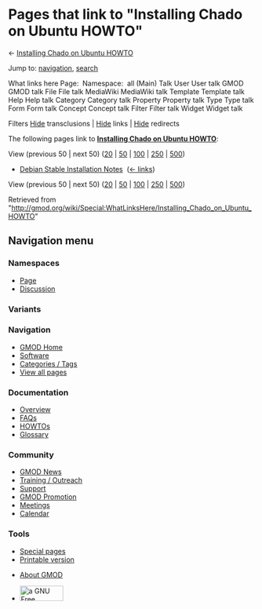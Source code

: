 <div id="mw-page-base" class="noprint">

</div>

<div id="mw-head-base" class="noprint">

</div>

<div id="content" class="mw-body" role="main">

<span id="top"></span>

<div id="mw-js-message" style="display:none;">

</div>



# <span dir="auto">Pages that link to "Installing Chado on Ubuntu HOWTO"</span>

<div id="bodyContent">

<div id="contentSub">

← [Installing Chado on Ubuntu
HOWTO](/wiki/Installing_Chado_on_Ubuntu_HOWTO "Installing Chado on Ubuntu HOWTO")

</div>

<div id="jump-to-nav" class="mw-jump">

Jump to: [navigation](#mw-navigation), [search](#p-search)

</div>

<div id="mw-content-text">

What links here Page:  Namespace:  all (Main) Talk User User talk GMOD
GMOD talk File File talk MediaWiki MediaWiki talk Template Template talk
Help Help talk Category Category talk Property Property talk Type Type
talk Form Form talk Concept Concept talk Filter Filter talk Widget
Widget talk

Filters
[Hide](/mediawiki/index.php?title=Special:WhatLinksHere/Installing_Chado_on_Ubuntu_HOWTO&hidetrans=1 "Special:WhatLinksHere/Installing Chado on Ubuntu HOWTO")
transclusions \|
[Hide](/mediawiki/index.php?title=Special:WhatLinksHere/Installing_Chado_on_Ubuntu_HOWTO&hidelinks=1 "Special:WhatLinksHere/Installing Chado on Ubuntu HOWTO")
links \|
[Hide](/mediawiki/index.php?title=Special:WhatLinksHere/Installing_Chado_on_Ubuntu_HOWTO&hideredirs=1 "Special:WhatLinksHere/Installing Chado on Ubuntu HOWTO")
redirects

The following pages link to **[Installing Chado on Ubuntu
HOWTO](/wiki/Installing_Chado_on_Ubuntu_HOWTO "Installing Chado on Ubuntu HOWTO")**:

View (previous 50 \| next 50)
([20](/mediawiki/index.php?title=Special:WhatLinksHere/Installing_Chado_on_Ubuntu_HOWTO&limit=20 "Special:WhatLinksHere/Installing Chado on Ubuntu HOWTO")
\|
[50](/mediawiki/index.php?title=Special:WhatLinksHere/Installing_Chado_on_Ubuntu_HOWTO&limit=50 "Special:WhatLinksHere/Installing Chado on Ubuntu HOWTO")
\|
[100](/mediawiki/index.php?title=Special:WhatLinksHere/Installing_Chado_on_Ubuntu_HOWTO&limit=100 "Special:WhatLinksHere/Installing Chado on Ubuntu HOWTO")
\|
[250](/mediawiki/index.php?title=Special:WhatLinksHere/Installing_Chado_on_Ubuntu_HOWTO&limit=250 "Special:WhatLinksHere/Installing Chado on Ubuntu HOWTO")
\|
[500](/mediawiki/index.php?title=Special:WhatLinksHere/Installing_Chado_on_Ubuntu_HOWTO&limit=500 "Special:WhatLinksHere/Installing Chado on Ubuntu HOWTO"))

- [Debian Stable Installation
  Notes](/wiki/Debian_Stable_Installation_Notes "Debian Stable Installation Notes")
  ‎ <span class="mw-whatlinkshere-tools">([←
  links](/mediawiki/index.php?title=Special:WhatLinksHere&target=Debian+Stable+Installation+Notes "Special:WhatLinksHere"))</span>

View (previous 50 \| next 50)
([20](/mediawiki/index.php?title=Special:WhatLinksHere/Installing_Chado_on_Ubuntu_HOWTO&limit=20 "Special:WhatLinksHere/Installing Chado on Ubuntu HOWTO")
\|
[50](/mediawiki/index.php?title=Special:WhatLinksHere/Installing_Chado_on_Ubuntu_HOWTO&limit=50 "Special:WhatLinksHere/Installing Chado on Ubuntu HOWTO")
\|
[100](/mediawiki/index.php?title=Special:WhatLinksHere/Installing_Chado_on_Ubuntu_HOWTO&limit=100 "Special:WhatLinksHere/Installing Chado on Ubuntu HOWTO")
\|
[250](/mediawiki/index.php?title=Special:WhatLinksHere/Installing_Chado_on_Ubuntu_HOWTO&limit=250 "Special:WhatLinksHere/Installing Chado on Ubuntu HOWTO")
\|
[500](/mediawiki/index.php?title=Special:WhatLinksHere/Installing_Chado_on_Ubuntu_HOWTO&limit=500 "Special:WhatLinksHere/Installing Chado on Ubuntu HOWTO"))

</div>

<div class="printfooter">

Retrieved from
"<http://gmod.org/wiki/Special:WhatLinksHere/Installing_Chado_on_Ubuntu_HOWTO>"

</div>

<div id="catlinks" class="catlinks catlinks-allhidden">

</div>

<div class="visualClear">

</div>

</div>

</div>

<div id="mw-navigation">

## Navigation menu

<div id="mw-head">



<div id="left-navigation">

<div id="p-namespaces" class="vectorTabs" role="navigation"
aria-labelledby="p-namespaces-label">

### Namespaces

- <span id="ca-nstab-main"><a href="/wiki/Installing_Chado_on_Ubuntu_HOWTO" accesskey="c"
  title="View the content page [c]">Page</a></span>
- <span id="ca-talk"><a
  href="/mediawiki/index.php?title=Talk:Installing_Chado_on_Ubuntu_HOWTO&amp;action=edit&amp;redlink=1"
  accesskey="t"
  title="Discussion about the content page [t]">Discussion</a></span>

</div>

<div id="p-variants" class="vectorMenu emptyPortlet" role="navigation"
aria-labelledby="p-variants-label">

### 

### Variants[](#)

<div class="menu">

</div>

</div>

</div>

<div id="right-navigation">





</div>



</div>

</div>

</div>

<div id="mw-panel">

<div id="p-logo" role="banner">

<a href="/wiki/Main_Page"
style="background-image: url(http://gmod.org/images/GMOD-cogs.png);"
title="Visit the main page"></a>

</div>

<div id="p-Navigation" class="portal" role="navigation"
aria-labelledby="p-Navigation-label">

### Navigation

<div class="body">

- <span id="n-GMOD-Home">[GMOD Home](/wiki/Main_Page)</span>
- <span id="n-Software">[Software](/wiki/GMOD_Components)</span>
- <span id="n-Categories-.2F-Tags">[Categories /
  Tags](/wiki/Categories)</span>
- <span id="n-View-all-pages">[View all
  pages](/wiki/Special:AllPages)</span>

</div>

</div>

<div id="p-Documentation" class="portal" role="navigation"
aria-labelledby="p-Documentation-label">

### Documentation

<div class="body">

- <span id="n-Overview">[Overview](/wiki/Overview)</span>
- <span id="n-FAQs">[FAQs](/wiki/Category:FAQ)</span>
- <span id="n-HOWTOs">[HOWTOs](/wiki/Category:HOWTO)</span>
- <span id="n-Glossary">[Glossary](/wiki/Glossary)</span>

</div>

</div>

<div id="p-Community" class="portal" role="navigation"
aria-labelledby="p-Community-label">

### Community

<div class="body">

- <span id="n-GMOD-News">[GMOD News](/wiki/GMOD_News)</span>
- <span id="n-Training-.2F-Outreach">[Training /
  Outreach](/wiki/Training_and_Outreach)</span>
- <span id="n-Support">[Support](/wiki/Support)</span>
- <span id="n-GMOD-Promotion">[GMOD
  Promotion](/wiki/GMOD_Promotion)</span>
- <span id="n-Meetings">[Meetings](/wiki/Meetings)</span>
- <span id="n-Calendar">[Calendar](/wiki/Calendar)</span>

</div>

</div>

<div id="p-tb" class="portal" role="navigation"
aria-labelledby="p-tb-label">

### Tools

<div class="body">

- <span id="t-specialpages"><a href="/wiki/Special:SpecialPages" accesskey="q"
  title="A list of all special pages [q]">Special pages</a></span>
- <span id="t-print"><a
  href="/mediawiki/index.php?title=Special:WhatLinksHere/Installing_Chado_on_Ubuntu_HOWTO&amp;printable=yes"
  rel="alternate" accesskey="p"
  title="Printable version of this page [p]">Printable version</a></span>

</div>

</div>

</div>

</div>

<div id="footer" role="contentinfo">

- <span id="footer-places-about">[About
  GMOD](/wiki/GMOD:About "GMOD:About")</span>

<!-- -->

- <span id="footer-copyrightico">[<img src="http://www.gnu.org/graphics/gfdl-logo-small.png" width="88"
  height="31" alt="a GNU Free Documentation License" />](http://www.gnu.org/licenses/fdl-1.3.html)</span>




</div>
